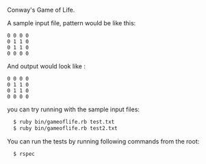 Conway's Game of Life.

A sample input file, pattern would be like this:

```
0 0 0 0
0 1 1 0
0 1 1 0
0 0 0 0
```

And output would look like :

```
0 0 0 0
0 1 1 0
0 1 1 0
0 0 0 0
```

you can try running with the sample input files:

```sh
  $ ruby bin/gameoflife.rb test.txt
  $ ruby bin/gameoflife.rb test2.txt
```

You can run the tests by running following commands from the root:

```sh
  $ rspec
```
